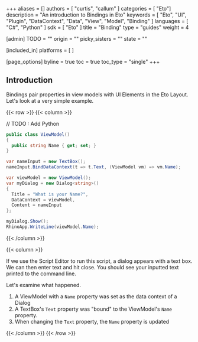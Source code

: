 +++
aliases = []
authors = [ "curtis", "callum" ]
categories = [ "Eto"]
description = "An introduction to Bindings in Eto"
keywords = [ "Eto", "UI", "Plugin", "DataContext", "Data", "View", "Model", "Binding" ]
languages = [ "C#", "Python" ]
sdk = [ "Eto" ]
title = "Binding"
type = "guides"
weight = 4

[admin]
TODO = ""
origin = ""
picky_sisters = ""
state = ""

[included_in]
platforms = [ ]

[page_options]
byline = true
toc = true
toc_type = "single"
+++

## Introduction
Bindings pair properties in view models with UI Elements in the Eto Layout.
Let's look at a very simple example.

{{< row >}}
{{< column >}}

// TODO : Add Python
``` cs
public class ViewModel()
{
  public string Name { get; set; }
}

var nameInput = new TextBox();
nameInput.BindDataContext(t => t.Text, (ViewModel vm) => vm.Name);

var viewModel = new ViewModel();
var myDialog = new Dialog<string>()
{
  Title = "What is your Name?",
  DataContext = viewModel,
  Content = nameInput
};

myDialog.Show();
RhinoApp.WriteLine(viewModel.Name);
```

{{< /column >}}

{{< column >}}

If we use the Script Editor to run this script, a dialog appears with a text box. We can then enter text and hit close. You should see your inputted text printed to the command line.

Let's examine what happened.
1. A ViewModel with a `Name` property was set as the data context of a Dialog
2. A TextBox's `Text` property was "bound" to the ViewModel's `Name` property.
3. When changing the `Text` property, the `Name` property is updated


{{< /column >}}
{{< /row >}}
